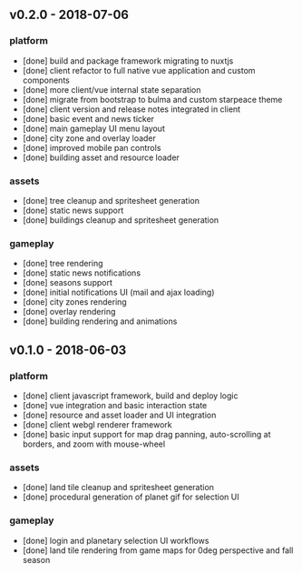
## v0.2.0 - 2018-07-06
### platform
* [done] build and package framework migrating to nuxtjs
* [done] client refactor to full native vue application and custom components
* [done] more client/vue internal state separation
* [done] migrate from bootstrap to bulma and custom starpeace theme
* [done] client version and release notes integrated in client
* [done] basic event and news ticker
* [done] main gameplay UI menu layout
* [done] city zone and overlay loader
* [done] improved mobile pan controls
* [done] building asset and resource loader

### assets
* [done] tree cleanup and spritesheet generation
* [done] static news support
* [done] buildings cleanup and spritesheet generation

### gameplay
* [done] tree rendering
* [done] static news notifications
* [done] seasons support
* [done] initial notifications UI (mail and ajax loading)
* [done] city zones rendering
* [done] overlay rendering
* [done] building rendering and animations

## v0.1.0 - 2018-06-03
### platform
* [done] client javascript framework, build and deploy logic
* [done] vue integration and basic interaction state
* [done] resource and asset loader and UI integration
* [done] client webgl renderer framework
* [done] basic input support for map drag panning, auto-scrolling at borders, and zoom with mouse-wheel

### assets
* [done] land tile cleanup and spritesheet generation
* [done] procedural generation of planet gif for selection UI

### gameplay
* [done] login and planetary selection UI workflows
* [done] land tile rendering from game maps for 0deg perspective and fall season
